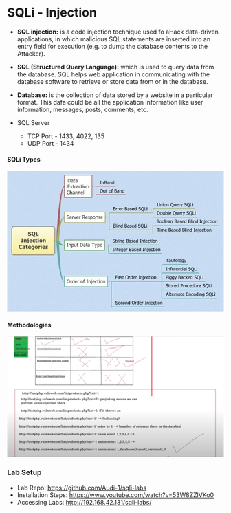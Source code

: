 # SQLi - Injection

- **SQL injection:** is a code injection technique used fo aHack data-driven applications, in which malicious SQL statements are inserted into an entry field for execution (e.g. to dump the database contents to the Attacker).

- **SQL (Structured Query Language):** which is used to query data from the database. SQL helps web application in communicating with the database software to retrieve or store data from or in the database.

- **Database:** is the collection of data stored by a website in a particular format. This dafa could be all the application information like user information, messages, posts, comments, etc.

- SQL Server 
    - TCP Port - 1433, 4022, 135
    - UDP Port - 1434

#### SQLi Types 
![alt text](assets/sqlitypes.png)

#### Methodologies
![alt text](assets/sqlimethods.png)

### Lab Setup
- Lab Repo: https://github.com/Audi-1/sqli-labs
- Installation Steps: https://www.youtube.com/watch?v=53W8ZZlVKo0
- Accessing Labs: http://192.168.42.131/sqli-labs/

